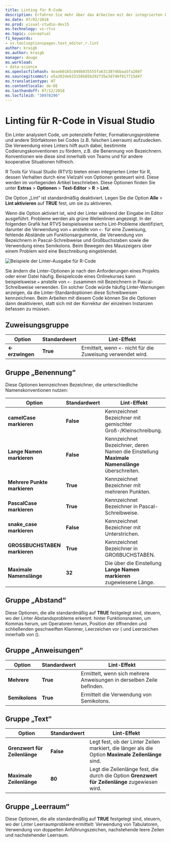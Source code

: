 ```yaml
---
title: Linting für R-Code
description: Erfahren Sie mehr über das Arbeiten mit der integrierten Linting-Unterstützung für R von Visual Studio, einschließlich der Linter-Optionen.
ms.date: 07/02/2018
ms.prod: visual-studio-dev15
ms.technology: vs-rtvs
ms.topic: conceptual
f1_keywords:
- vs.toolsoptionspages.text_editor.r.lint
author: kraigb
ms.author: kraigb
manager: douge
ms.workload:
- data-science
ms.openlocfilehash: 4eaeb0165c049b035555fa63130746baa5fa208f
ms.sourcegitcommit: e5a382de633156b85b292f35e3d740f817715d47
ms.translationtype: HT
ms.contentlocale: de-DE
ms.lasthandoff: 07/12/2018
ms.locfileid: "38978296"
---
```

# <a name="lint-r-code-in-visual-studio"></a>Linting für R-Code in Visual Studio

Ein Linter analysiert Code, um potenzielle Fehler, Formatierungsprobleme und andere Störfaktoren bei Codes (z.B. falschen Leerraum) aufzudecken. Die Verwendung eines Linters hilft auch dabei, bestimmte Codierungskonventionen zu fördern, z.B. die Benennung von Bezeichnern. Konventionen wie diese sind innerhalb von Teams und für andere kooperative Situationen hilfreich.

R Tools für Visual Studio (RTVS) bieten einen integrierten Linter für R, dessen Verhalten durch eine Vielzahl von Optionen gesteuert wird. Diese werden im vorliegenden Artikel beschrieben. Diese Optionen finden Sie unter **Extras** > **Optionen** > **Text-Editor** > **R** > **Lint**.

Die Option „Lint“ ist standardmäßig deaktiviert. Legen Sie die Option **Alle** > **Lint aktivieren** auf **TRUE** fest, um sie zu aktivieren.

Wenn die Option aktiviert ist, wird der Linter während der Eingabe im Editor ausgeführt. Probleme werden als grüne Wellenlinien angezeigt. In der folgenden Grafik hat RTVS beispielsweise sechs Lint-Probleme identifiziert, darunter die Verwendung von `=` anstelle von `<-` für eine Zuweisung, fehlende Abstände um Funktionsargumente, die Verwendung von Bezeichnern in Pascal-Schreibweise und Großbuchstaben sowie die Verwendung eines Semikolons. Beim Bewegen des Mauszeigers über einem Problem wird eine Beschreibung eingeblendet.

![Beispiele der Linter-Ausgabe für R-Code](media/linting-01.png)

Sie ändern die Linter-Optionen je nach den Anforderungen eines Projekts oder einer Datei häufig. Beispielcode eines Onlinekurses kann beispielsweise `=` anstelle von `<-` zusammen mit Bezeichnern in Pascal-Schreibweise verwenden. Ein solcher Code würde häufig Linter-Warnungen anzeigen, da die Linter-Standardoptionen diese Schreibweisen kennzeichnen. Beim Arbeiten mit diesem Code können Sie die Optionen dann deaktivieren, statt sich mit der Korrektur der einzelnen Instanzen befassen zu müssen.

## <a name="assignment-group"></a>Zuweisungsgruppe

| Option | Standardwert | Lint-Effekt |
| --- | --- | --- |
| **\<- erzwingen** | **True** | Ermittelt, wenn `<-` nicht für die Zuweisung verwendet wird. |

## <a name="naming-group"></a>Gruppe „Benennung“

Diese Optionen kennzeichnen Bezeichner, die unterschiedliche Namenskonventionen nutzen:

| Option | Standardwert | Lint-Effekt |
| --- | --- | --- |
| **camelCase markieren** | **False** | Kennzeichnet Bezeichner mit gemischter Groß-/Kleinschreibung. |
| **Lange Namen markieren** | **False** | Kennzeichnet Bezeichner, deren Namen die Einstellung **Maximale Namenslänge** überschreiten. |
| **Mehrere Punkte markieren** | **True** | Kennzeichnet Bezeichner mit mehreren Punkten. |
| **PascalCase markieren** | **True** | Kennzeichnet Bezeichner in Pascal-Schreibweise. |
| **snake_case markieren** | **False** | Kennzeichnet Bezeichner mit Unterstrichen. |
| **GROSSBUCHSTABEN markieren** | **True** | Kennzeichnet Bezeichner in GROßBUCHSTABEN. |
| **Maximale Namenslänge** | **32** | Die über die Einstellung **Lange Namen markieren** zugewiesene Länge. |

## <a name="spacing-group"></a>Gruppe „Abstand“

Diese Optionen, die alle standardmäßig auf **TRUE** festgelegt sind, steuern, wo der Linter Abstandsprobleme erkennt: hinter Funktionsnamen, um Kommas herum, um Operatoren herum, Position der öffnenden und schließenden geschweiften Klammer, Leerzeichen vor ( und Leerzeichen innerhalb von ().

## <a name="statements-group"></a>Gruppe „Anweisungen“

| Option | Standardwert | Lint-Effekt |
| --- | --- | --- |
| **Mehrere** | **True** | Ermittelt, wenn sich mehrere Anweisungen in derselben Zeile befinden. |
| **Semikolons** | **True** | Ermittelt die Verwendung von Semikolons. |

## <a name="text-group"></a>Gruppe „Text“

| Option | Standardwert | Lint-Effekt |
| --- | --- | --- |
| **Grenzwert für Zeilenlänge** | **False** | Legt fest, ob der Linter Zeilen markiert, die länger als die Option **Maximale Zeilenlänge** sind. |
| **Maximale Zeilenlänge** | **80** | Legt die Zeilenlänge fest, die durch die Option **Grenzwert für Zeilenlänge** zugewiesen wird. |

## <a name="whitespace-group"></a>Gruppe „Leerraum“

Diese Optionen, die alle standardmäßig auf **TRUE** festgelegt sind, steuern, wo der Linter Leerraumprobleme ermittelt: Verwendung von Tabulatoren, Verwendung von doppelten Anführungszeichen, nachstehende leere Zeilen und nachstehender Leerraum.
